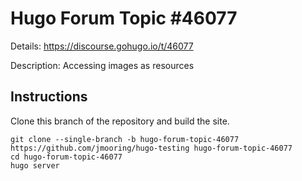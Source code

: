 # Hugo Forum Topic #46077

Details: <https://discourse.gohugo.io/t/46077>

Description: Accessing images as resources

## Instructions

Clone this branch of the repository and build the site.

```text
git clone --single-branch -b hugo-forum-topic-46077 https://github.com/jmooring/hugo-testing hugo-forum-topic-46077
cd hugo-forum-topic-46077
hugo server
```
